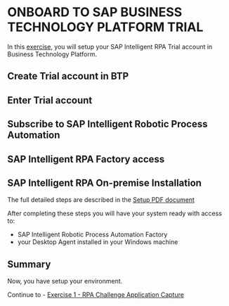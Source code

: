 # ONBOARD TO SAP BUSINESS TECHNOLOGY PLATFORM TRIAL

In this [exercise](%20Setup%20Trial%20Landscape.pdf), you will setup your SAP Intelligent RPA Trial account in Business Technology Platform.

## Create Trial account in BTP

## Enter Trial account

## Subscribe to SAP Intelligent Robotic Process Automation

## SAP Intelligent RPA Factory access

## SAP Intelligent RPA On-premise Installation

The full detailed steps are described in the [Setup PDF document](Setup%20Trial%20Landscape.pdf)

After completing these steps you will have your system ready with access to:

- SAP Intelligent Robotic Process Automation Factory
- your Desktop Agent installed in your Windows machine

## Summary

Now, you have setup your environment.

Continue to - [Exercise 1 - RPA Challenge Application Capture](../exercise1/README.md)
